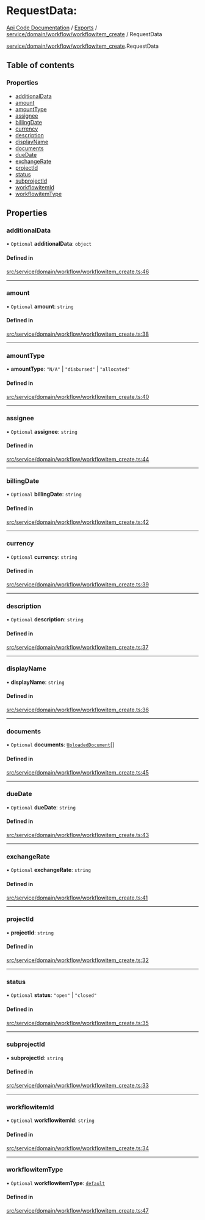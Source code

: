 # RequestData: 
 
[Api Code Documentation](../README.md) / [Exports](../modules.md) / [service/domain/workflow/workflowitem\_create](../modules/service_domain_workflow_workflowitem_create.md) / RequestData

[service/domain/workflow/workflowitem_create](../modules/service_domain_workflow_workflowitem_create.md).RequestData

## Table of contents

### Properties

- [additionalData](service_domain_workflow_workflowitem_create.RequestData.md#additionaldata)
- [amount](service_domain_workflow_workflowitem_create.RequestData.md#amount)
- [amountType](service_domain_workflow_workflowitem_create.RequestData.md#amounttype)
- [assignee](service_domain_workflow_workflowitem_create.RequestData.md#assignee)
- [billingDate](service_domain_workflow_workflowitem_create.RequestData.md#billingdate)
- [currency](service_domain_workflow_workflowitem_create.RequestData.md#currency)
- [description](service_domain_workflow_workflowitem_create.RequestData.md#description)
- [displayName](service_domain_workflow_workflowitem_create.RequestData.md#displayname)
- [documents](service_domain_workflow_workflowitem_create.RequestData.md#documents)
- [dueDate](service_domain_workflow_workflowitem_create.RequestData.md#duedate)
- [exchangeRate](service_domain_workflow_workflowitem_create.RequestData.md#exchangerate)
- [projectId](service_domain_workflow_workflowitem_create.RequestData.md#projectid)
- [status](service_domain_workflow_workflowitem_create.RequestData.md#status)
- [subprojectId](service_domain_workflow_workflowitem_create.RequestData.md#subprojectid)
- [workflowitemId](service_domain_workflow_workflowitem_create.RequestData.md#workflowitemid)
- [workflowitemType](service_domain_workflow_workflowitem_create.RequestData.md#workflowitemtype)

## Properties

### additionalData

• `Optional` **additionalData**: `object`

#### Defined in

[src/service/domain/workflow/workflowitem_create.ts:46](https://github.com/openkfw/TruBudget/blob/f6ee764/api/src/service/domain/workflow/workflowitem_create.ts#L46)

___

### amount

• `Optional` **amount**: `string`

#### Defined in

[src/service/domain/workflow/workflowitem_create.ts:38](https://github.com/openkfw/TruBudget/blob/f6ee764/api/src/service/domain/workflow/workflowitem_create.ts#L38)

___

### amountType

• **amountType**: ``"N/A"`` \| ``"disbursed"`` \| ``"allocated"``

#### Defined in

[src/service/domain/workflow/workflowitem_create.ts:40](https://github.com/openkfw/TruBudget/blob/f6ee764/api/src/service/domain/workflow/workflowitem_create.ts#L40)

___

### assignee

• `Optional` **assignee**: `string`

#### Defined in

[src/service/domain/workflow/workflowitem_create.ts:44](https://github.com/openkfw/TruBudget/blob/f6ee764/api/src/service/domain/workflow/workflowitem_create.ts#L44)

___

### billingDate

• `Optional` **billingDate**: `string`

#### Defined in

[src/service/domain/workflow/workflowitem_create.ts:42](https://github.com/openkfw/TruBudget/blob/f6ee764/api/src/service/domain/workflow/workflowitem_create.ts#L42)

___

### currency

• `Optional` **currency**: `string`

#### Defined in

[src/service/domain/workflow/workflowitem_create.ts:39](https://github.com/openkfw/TruBudget/blob/f6ee764/api/src/service/domain/workflow/workflowitem_create.ts#L39)

___

### description

• `Optional` **description**: `string`

#### Defined in

[src/service/domain/workflow/workflowitem_create.ts:37](https://github.com/openkfw/TruBudget/blob/f6ee764/api/src/service/domain/workflow/workflowitem_create.ts#L37)

___

### displayName

• **displayName**: `string`

#### Defined in

[src/service/domain/workflow/workflowitem_create.ts:36](https://github.com/openkfw/TruBudget/blob/f6ee764/api/src/service/domain/workflow/workflowitem_create.ts#L36)

___

### documents

• `Optional` **documents**: [`UploadedDocument`](service_domain_document_document.UploadedDocument.md)[]

#### Defined in

[src/service/domain/workflow/workflowitem_create.ts:45](https://github.com/openkfw/TruBudget/blob/f6ee764/api/src/service/domain/workflow/workflowitem_create.ts#L45)

___

### dueDate

• `Optional` **dueDate**: `string`

#### Defined in

[src/service/domain/workflow/workflowitem_create.ts:43](https://github.com/openkfw/TruBudget/blob/f6ee764/api/src/service/domain/workflow/workflowitem_create.ts#L43)

___

### exchangeRate

• `Optional` **exchangeRate**: `string`

#### Defined in

[src/service/domain/workflow/workflowitem_create.ts:41](https://github.com/openkfw/TruBudget/blob/f6ee764/api/src/service/domain/workflow/workflowitem_create.ts#L41)

___

### projectId

• **projectId**: `string`

#### Defined in

[src/service/domain/workflow/workflowitem_create.ts:32](https://github.com/openkfw/TruBudget/blob/f6ee764/api/src/service/domain/workflow/workflowitem_create.ts#L32)

___

### status

• `Optional` **status**: ``"open"`` \| ``"closed"``

#### Defined in

[src/service/domain/workflow/workflowitem_create.ts:35](https://github.com/openkfw/TruBudget/blob/f6ee764/api/src/service/domain/workflow/workflowitem_create.ts#L35)

___

### subprojectId

• **subprojectId**: `string`

#### Defined in

[src/service/domain/workflow/workflowitem_create.ts:33](https://github.com/openkfw/TruBudget/blob/f6ee764/api/src/service/domain/workflow/workflowitem_create.ts#L33)

___

### workflowitemId

• `Optional` **workflowitemId**: `string`

#### Defined in

[src/service/domain/workflow/workflowitem_create.ts:34](https://github.com/openkfw/TruBudget/blob/f6ee764/api/src/service/domain/workflow/workflowitem_create.ts#L34)

___

### workflowitemType

• `Optional` **workflowitemType**: [`default`](../modules/service_domain_workflowitem_types_types.md#default)

#### Defined in

[src/service/domain/workflow/workflowitem_create.ts:47](https://github.com/openkfw/TruBudget/blob/f6ee764/api/src/service/domain/workflow/workflowitem_create.ts#L47)
